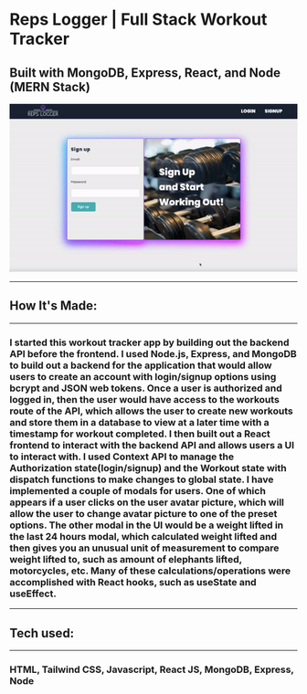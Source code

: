 # Reps Logger | Full Stack Workout Tracker

## Built with MongoDB, Express, React, and Node (MERN Stack)

<!-- **Link to project: [Live-demo]https://next-shoecommerce.netlify.app** -->

![screen-gif](./frontend/src/assets/ezgif.gif)

---

## **How It's Made:**

---

### I started this workout tracker app by building out the backend API before the frontend. I used Node.js, Express, and MongoDB to build out a backend for the application that would allow users to create an account with login/signup options using bcrypt and JSON web tokens. Once a user is authorized and logged in, then the user would have access to the workouts route of the API, which allows the user to create new workouts and store them in a database to view at a later time with a timestamp for workout completed. I then built out a React frontend to interact with the backend API and allows users a UI to interact with. I used Context API to manage the Authorization state(login/signup) and the Workout state with dispatch functions to make changes to global state. I have implemented a couple of modals for users. One of which appears if a user clicks on the user avatar picture, which will allow the user to change avatar picture to one of the preset options. The other modal in the UI would be a weight lifted in the last 24 hours modal, which calculated weight lifted and then gives you an unusual unit of measurement to compare weight lifted to, such as amount of elephants lifted, motorcycles, etc. Many of these calculations/operations were accomplished with React hooks, such as useState and useEffect.

---

## **Tech used:**

---

### HTML, Tailwind CSS, Javascript, React JS, MongoDB, Express, Node
